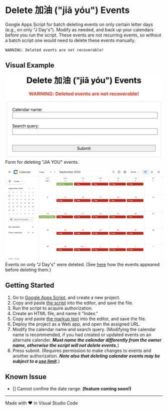# Delete 加油 ("jiā yóu") Events

Google Apps Script for batch deleting events on only certain letter days (e.g., on only "J Day's"). Modify as needed, and back up your calendars before you run the script. These events are not recurring events, so without a batch script one would need to delete these events manually.

```
WARNING: Deleted events are not recoverable!
```

## Visual Example

<img src="screenshots/calendarForm.png" alt="screenshot of calendar form" width="800"><br>Form for deleting "JIA YOU" events.

<img src="screenshots/calendar.png" alt="screenshot of calendar" width="800"><br>Events on only "J Day's" were deleted. (See [here](https://github.com/saegl5/jiayou_update_events) how the events appeared before deleting them.)

## Getting Started

1. Go to [Google Apps Script](https://script.google.com/), and create a new project.
2. Copy and paste [the script](./Code.gs) into the editor, and save the file.
3. Run the script to acquire authorization.
4. Create an HTML file, and name it "Index."
5. Copy and paste [the markup text](./Index.html) into the editor, and save the file.
6. Deploy the project as a Web app, and open the assigned URL.
7. Modify the calendar name and search query. (Modifying the calendar name is recommended, if you had created or updated events on an alternate calender. ***Must name the calendar differently from the owner name, otherwise the script will not delete events.***)
8. Press submit. (Requires permission to make changes to events and another authorization. ***Note also that deleting calendar events may be subject to a [use limit](https://support.google.com/a/answer/2905486?hl=en).***)

## Known Issue

- [] Cannot confine the date range. **(feature coming soon!)**

<hr>
Made with &heartsuit; in Visual Studio Code